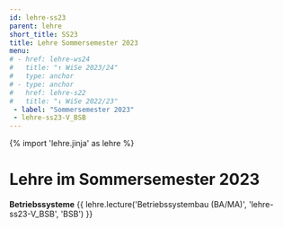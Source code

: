 ```yaml
---
id: lehre-ss23
parent: lehre
short_title: SS23
title: Lehre Sommersemester 2023
menu:
# - href: lehre-ws24
#   title: "↑ WiSe 2023/24"
#   type: anchor
# - type: anchor
#   href: lehre-s22
#   title: "↓ WiSe 2022/23"
 - label: "Sommersemester 2023"
 - lehre-ss23-V_BSB
---
```

{% import 'lehre.jinja' as lehre %}

<h1>Lehre im Sommersemester 2023</h1>

<div class="row" markdown="span">
  <div class="col-lg-5 lehre-pillar lehre-bs">
  <strong>Betriebssysteme</strong>
    {{ lehre.lecture('Betriebssystembau (BA/MA)', 'lehre-ss23-V_BSB', 'BSB') }}
  </div>
</div>
